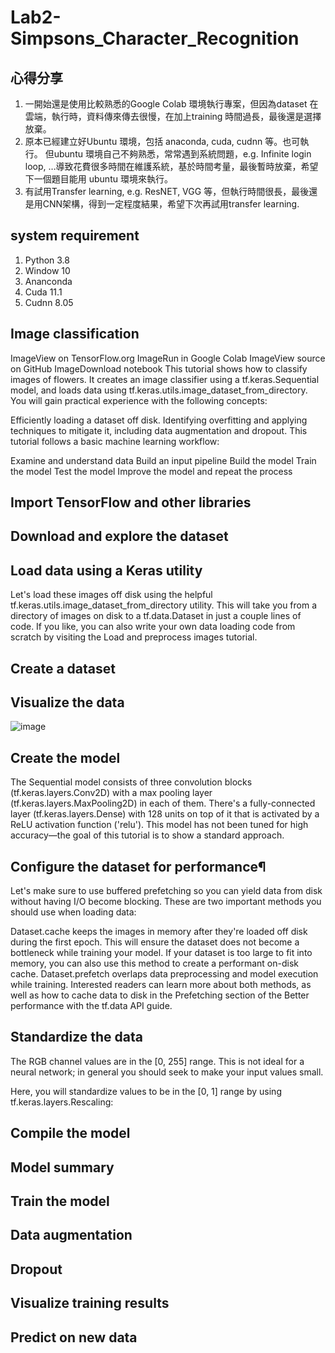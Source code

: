 # Lab2-Simpsons_Character_Recognition

## 心得分享
1. 一開始還是使用比較熟悉的Google Colab 環境執行專案，但因為dataset 在雲端，執行時，資料傳來傳去很慢，在加上training 時間過長，最後還是選擇放棄。
2. 原本已經建立好Ubuntu 環境，包括 anaconda, cuda, cudnn 等。也可執行。
      但ubuntu 環境自己不夠熟悉，常常遇到系統問題，e.g. Infinite login loop, …導致花費很多時間在維護系統，基於時間考量，最後暫時放棄，希望下一個題目能用	ubuntu 環境來執行。
3. 有試用Transfer learning, e.g. ResNET, VGG 等，但執行時間很長，最後還是用CNN架構，得到一定程度結果，希望下次再試用transfer learning.  





## system requirement
1. Python 3.8
2. Window 10
3. Ananconda
4. Cuda 11.1
5. Cudnn 8.05



## Image classification
ImageView on TensorFlow.org	ImageRun in Google Colab	ImageView source on GitHub	ImageDownload notebook
This tutorial shows how to classify images of flowers. It creates an image classifier using a tf.keras.Sequential model, and loads data using tf.keras.utils.image_dataset_from_directory. You will gain practical experience with the following concepts:

Efficiently loading a dataset off disk.
Identifying overfitting and applying techniques to mitigate it, including data augmentation and dropout.
This tutorial follows a basic machine learning workflow:

Examine and understand data
Build an input pipeline
Build the model
Train the model
Test the model
Improve the model and repeat the process


## Import TensorFlow and other libraries

## Download and explore the dataset

## Load data using a Keras utility

Let's load these images off disk using the helpful tf.keras.utils.image_dataset_from_directory utility. This will take you from a directory of images on disk to a tf.data.Dataset in just a couple lines of code. If you like, you can also write your own data loading code from scratch by visiting the Load and preprocess images tutorial.

## Create a dataset

## Visualize the data
![image](https://user-images.githubusercontent.com/93765298/147376625-33f7f1f0-1efd-4d13-8960-0706aa0702b5.png)

## Create the model
The Sequential model consists of three convolution blocks (tf.keras.layers.Conv2D) with a max pooling layer (tf.keras.layers.MaxPooling2D) in each of them. There's a fully-connected layer (tf.keras.layers.Dense) with 128 units on top of it that is activated by a ReLU activation function ('relu'). This model has not been tuned for high accuracy—the goal of this tutorial is to show a standard approach.




## Configure the dataset for performance¶
Let's make sure to use buffered prefetching so you can yield data from disk without having I/O become blocking. These are two important methods you should use when loading data:

Dataset.cache keeps the images in memory after they're loaded off disk during the first epoch. This will ensure the dataset does not become a bottleneck while training your model. If your dataset is too large to fit into memory, you can also use this method to create a performant on-disk cache.
Dataset.prefetch overlaps data preprocessing and model execution while training.
Interested readers can learn more about both methods, as well as how to cache data to disk in the Prefetching section of the Better performance with the tf.data API guide.


## Standardize the data
The RGB channel values are in the [0, 255] range. This is not ideal for a neural network; in general you should seek to make your input values small.

Here, you will standardize values to be in the [0, 1] range by using tf.keras.layers.Rescaling:

## Compile the model
## Model summary
## Train the model
## Data augmentation
## Dropout
## Visualize training results
## Predict on new data



